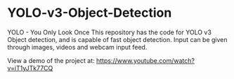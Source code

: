 # YOLO-v3-Object-Detection
YOLO - You Only Look Once
This repository has the code for YOLO v3 Object detection, and is capable of fast object detection. Input can be given through images, videos and webcam input feed.

View a demo of the project at: https://www.youtube.com/watch?v=iT1yJTk77CQ
